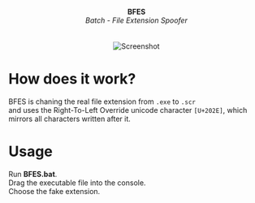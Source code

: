 <p align="center">
	<b>BFES</b>
	<br>
	<i>Batch - File Extension Spoofer</i>
	<br><br><br>
	<img alt="Screenshot" src="https://media.discordapp.net/attachments/935221979328417845/935222024790491188/unknown.png">
</p>

# How does it work?
BFES is chaning the real file extension from `.exe` to `.scr` \
and uses the Right-To-Left Override unicode character `[U+202E]`, which mirrors all characters written after it.

# Usage
Run **BFES.bat**.\
Drag the executable file into the console.\
Choose the fake extension.
